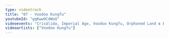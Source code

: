 ```yaml
---
type: videotrack
title: "07 - Voodoo Kungfu"
youtubeId: "gqKww0CdWoQ"
videoevents: "Crisálida, Imperial Age, Voodoo Kungfu, Orphaned Land в Baroeg"
videoartists: ["Voodoo Kungfu"]
---
```


